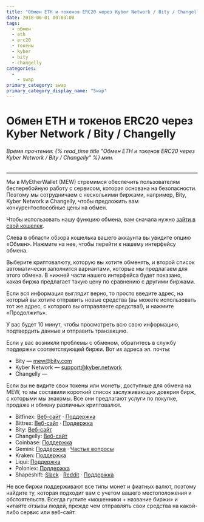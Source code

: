 ```yaml
---
title: "Обмен ETH и токенов ERC20 через Kyber Network / Bity / Changelly"
date: 2018-06-01 00:03:00
tags:
  - обмен
  - eth
  - erc20
  - токены
  - kyber
  - bity
  - changelly
categories:
  - 
    - swap
primary_category: swap
primary_category_display_name: "Swap"
---
```


# **Обмен ETH и токенов ERC20 через Kyber Network / Bity / Changelly**

###### Время прочтения: {% read_time title "Обмен ETH и токенов ERC20 через Kyber Network / Bity / Changelly" %} мин.

* * *

Мы в MyEtherWallet (MEW) стремимся обеспечить пользователям бесперебойную работу с сервисом, которая основана на безопасности. Поэтому мы сотрудничаем с несколькими биржами, например, Bity, Kyber Network и Changelly, чтобы предложить вам конкурентоспособные цены на обмен.

Чтобы использовать нашу функцию обмена, вам сначала нужно [зайти в свой кошелек](/@@@@@@/getting-started/how-to-access-your-wallet).

Слева в области обзора кошелька вашего аккаунта вы увидите опцию «Обмен». Нажмите на нее, чтобы перейти к нашему интерфейсу обмена.

Выберите криптовалюту, которую вы хотите обменять, и второй список автоматически заполнится вариантами, которые мы предлагаем для этого обмена. В нижней части нашего интерфейса будет показано, какая биржа предлагает такую цену по сравнению с другими биржами.

Если вся информация выглядит верно, то просто введите адрес, на который вы хотите отправить новые средства (вы можете использовать тот же адрес, с которого вы отправляете средства!), и нажмите «Продолжить».

У вас будет 10 минут, чтобы просмотреть всю свою информацию, подтвердить данные и отправить транзакцию.

Если у вас возникли проблемы с обменом, обратитесь в службу поддержки соответствующей биржи. Вот их адреса эл. почты:

* Bity — mew@bity.com
* Kyber Network — support@kyber.network 
* Changelly — 

Если вы не видите свои токены или монеты, доступные для обмена на MEW, то мы составили короткий список заслуживающих доверия бирж, с которыми мы знакомы. Все они предлагают услуги по покупке, продаже и обмену различных криптовалют.

* Bitfinex: [Веб-сайт](https://www.bitfinex.com/) · [Поддержка](https://www.bitfinex.com/support)
* Bittrex: [Веб-сайт](https://bittrex.com/Home/Markets) · [Поддержка](https://bittrex.com/Home/Contact)
* Bity: [Веб-сайт](https://bity.com/af/jshkb37v)
* Changelly: [Веб-сайт](https://changelly.com/about)
* Coinbase: [Поддержка](https://support.coinbase.com/)
* Gemini: [Поддержка](https://gemini24.zendesk.com/hc/en-us/requests/new) · [Частые вопросы](https://gemini24.zendesk.com/hc/en-us)
* Kraken: [Поддержка](https://support.kraken.com/hc/en-us)
* Liqui: [Поддержка](https://liqui.freshdesk.com/support/home)
* Poloniex: [Поддержка](https://poloniex.com/support/)
* Shapeshift: [Slack](https://shapeshiftcommunity.herokuapp.com/) · [Reddit](https://www.reddit.com/r/shapeshiftio) · [Поддержка](https://shapeshift.zendesk.com/hc/en-us/requests/new)

Не все биржи поддерживают все типы монет и фиатных валют, поэтому найдите ту, которая подходит вам с учетом вашего местоположения и обстоятельств. Всегда гуглите «мошенники + название биржи» и читайте отзывы людей, прежде чем отправлять свои средства на какой-либо сервис или веб-сайт.